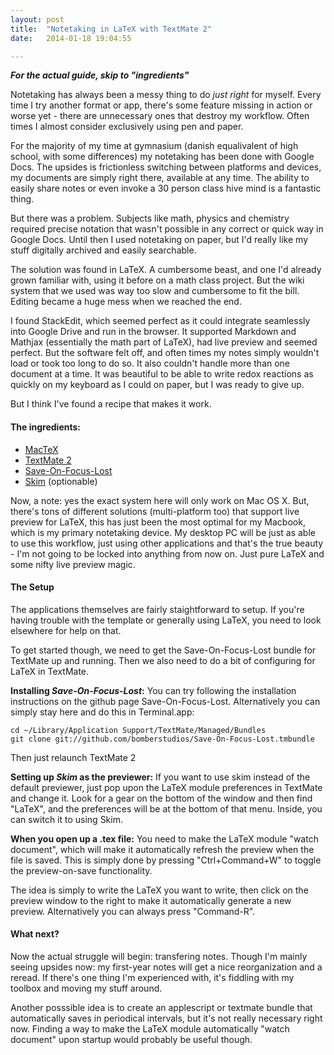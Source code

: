 ```yaml
---
layout: post
title:  "Notetaking in LaTeX with TextMate 2"
date:   2014-01-18 19:04:55

---
```


**_For the actual guide, skip to "ingredients"_**

Notetaking has always been a messy thing to do *just right* for myself. Every time I try another format or app, there's some feature missing in action or worse yet - there are unnecessary ones that destroy my workflow. Often times I almost consider exclusively using pen and paper.

For the majority of my time at gymnasium (danish equalivalent of high school, with some differences) my notetaking has been done with Google Docs. The upsides is frictionless switching between platforms and devices, my documents are simply right there, available at any time. The ability to easily share notes or even invoke a 30 person class hive mind is a fantastic thing.

But there was a problem. Subjects like math, physics and chemistry required precise notation that wasn't possible in any correct or quick way in Google Docs. Until then I used notetaking on paper, but I'd really like my stuff digitally archived and easily searchable.

The solution was found in LaTeX. A cumbersome beast, and one I'd already grown familiar with, using it before on a math class project. But the wiki system that we used was way too slow and cumbersome to fit the bill. Editing became a huge mess when we reached the end.

I found StackEdit, which seemed perfect as it could integrate seamlessly into Google Drive and run in the browser. It supported Markdown and Mathjax (essentially the math part of LaTeX), had live preview and seemed perfect. But the software felt off, and often times my notes simply wouldn't load or took too long to do so. It also couldn't handle more than one document at a time. It was beautiful to be able to write redox reactions as quickly on my keyboard as I could on paper, but I was ready to give up.

But I think I've found a recipe that makes it work.

#### The ingredients:

* [MacTeX](http://tug.org/mactex/)
* [TextMate 2](https://github.com/textmate/textmate)
* [Save-On-Focus-Lost](https://github.com/bomberstudios/Save-On-Focus-Lost.tmbundle)
* [Skim](http://skim-app.sourceforge.net) (optionable)

Now, a note: yes the exact system here will only work on Mac OS X. But, there's tons of different solutions (multi-platform too) that support live preview for LaTeX, this has just been the most optimal for my Macbook, which is my primary notetaking device. My desktop PC will be just as able to use this workflow, just using other applications and that's the true beauty - I'm not going to be locked into anything from now on. Just pure LaTeX and some nifty live preview magic.

#### The Setup
The applications themselves are fairly staightforward to setup. If you're having trouble with the template or generally using LaTeX, you need to look elsewhere for help on that.

To get started though, we need to get the Save-On-Focus-Lost bundle for TextMate up and running. Then we also need to do a bit of configuring for LaTeX in TextMate.

**Installing _Save-On-Focus-Lost_:** You can try following the installation instructions on the github page Save-On-Focus-Lost. Alternatively you can simply stay here and do this in Terminal.app:

```
cd ~/Library/Application Support/TextMate/Managed/Bundles
git clone git://github.com/bomberstudios/Save-On-Focus-Lost.tmbundle

```
Then just relaunch TextMate 2

**Setting up _Skim_ as the previewer:** If you want to use skim instead of the default previewer, just pop upon the LaTeX module preferences in TextMate and change it. Look for a gear on the bottom of the window and then find "LaTeX", and the preferences will be at the bottom of that menu. Inside, you can switch it to using Skim.

**When you open up a .tex file:** You need to make the LaTeX module "watch document", which will make it automatically refresh the preview when the file is saved. This is simply done by pressing "Ctrl+Command+W" to toggle the preview-on-save functionality.

The idea is simply to write the LaTeX you want to write, then click on the preview window to the right to make it automatically generate a new preview. Alternatively you can always press "Command-R".

#### What next?
Now the actual struggle will begin: transfering notes. Though I'm mainly seeing upsides now: my first-year notes will get a nice reorganization and a reread. If there's one thing I'm experienced with, it's fiddling with my toolbox and moving my stuff around.

Another posssible idea is to create an applescript or textmate bundle that automatically saves in periodical intervals, but it's not really necessary right now. Finding a way to make the LaTeX module automatically "watch document" upon startup would probably be useful though.